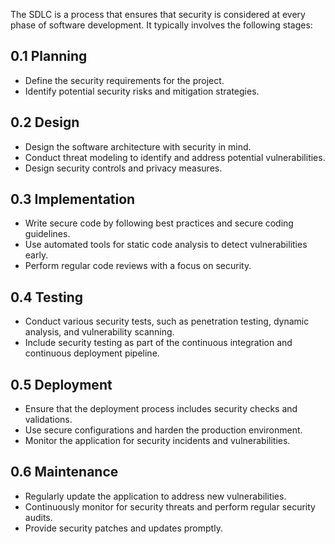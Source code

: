 The SDLC is a process that ensures that security is considered at every phase of software development. It typically involves the following stages:

## 0.1 Planning
- Define the security requirements for the project.
- Identify potential security risks and mitigation strategies.
## 0.2 Design
- Design the software architecture with security in mind.
- Conduct threat modeling to identify and address potential vulnerabilities.
- Design security controls and privacy measures.
## 0.3 Implementation
- Write secure code by following best practices and secure coding guidelines.
- Use automated tools for static code analysis to detect vulnerabilities early.
- Perform regular code reviews with a focus on security.
## 0.4 Testing
- Conduct various security tests, such as penetration testing, dynamic analysis, and vulnerability scanning.
- Include security testing as part of the continuous integration and continuous deployment pipeline.
## 0.5 Deployment
- Ensure that the deployment process includes security checks and validations.
- Use secure configurations and harden the production environment.
- Monitor the application for security incidents and vulnerabilities.
## 0.6 Maintenance
- Regularly update the application to address new vulnerabilities.
- Continuously monitor for security threats and perform regular security audits.
- Provide security patches and updates promptly.